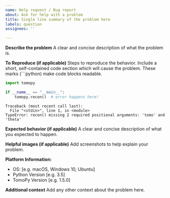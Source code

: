 ```yaml
---
name: Help request / Bug report
about: Ask for help with a problem
title: Single line summary of the problem here
labels: question
assignees: ''

---
```


**Describe the problem**
A clear and concise description of what the problem is.

**To Reproduce (if applicable)**
Steps to reproduce the behavior. Include a short, self-contained code section which will cause the problem. These marks (```python) make code blocks readable.

```python
import tomopy

if __name__ == "__main__":
    tomopy.recon()  # error happens here!
```

```
Traceback (most recent call last):
  File "<stdin>", line 1, in <module>
TypeError: recon() missing 2 required positional arguments: 'tomo' and 'theta'
```

**Expected behavior (if applicable)**
A clear and concise description of what you expected to happen.

**Helpful images (if applicable)**
Add screenshots to help explain your problem.

**Platform Information:**
 - OS: [e.g. macOS, Windows 10, Ubuntu]
 - Python Version [e.g. 3.5]
 - TomoPy Version [e.g. 1.5.0]

**Additional context**
Add any other context about the problem here.
